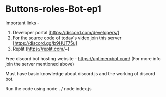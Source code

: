 # Buttons-roles-Bot-ep1

Important links - 
1. Developer portal [https://discord.com/developers/] 
2. For the source code of today's video join this server [https://discord.gg/b9HUT75u]
3. Replit (https://replit.com/~)

Free discord bot hosting website - https://uptimerobot.com/ (For more info join the server mentioned above)

Must have basic knowledge about discord.js and the working of discord bot.

Run the code using node . / node index.js
